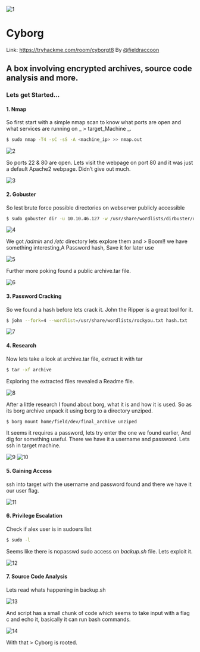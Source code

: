 ![1](https://github.com/nairitya03/CTF-WriteUps/blob/main/THM/Cyborg/Screenshots/1.png/200/300?style=centerme)
# Cyborg
Link: <https://tryhackme.com/room/cyborgt8> 
By [@fieldraccoon](https://twitter.com/fieldraccoon)

A box involving encrypted archives, source code analysis and more.
----------------------------------------------------------
### Lets get Started...

####  1. Nmap
So first start with a simple nmap scan to know what ports are open and what
services are running on _ > target_Machine _.
```bash 
$ sudo nmap -T4 -sC -sS -A <machine_ip> >> nmap.out 
```

![2](https://github.com/nairitya03/CTF-WriteUps/blob/main/THM/Cyborg/Screenshots/2.png)

So ports 22 & 80 are open. Lets visit the webpage on port 80 and it was just a
default Apache2 webpage. Didn’t give out much.

![3](https://github.com/nairitya03/CTF-WriteUps/blob/main/THM/Cyborg/Screenshots/3.png)


#### 2. Gobuster
So lest brute force possible directories on webserver publicly accessible
```bash 
$ sudo gobuster dir -u 10.10.46.127 -w /usr/share/wordlists/dirbuster/directory-list-2.3-small.txt -o dir.out
```

![4](https://github.com/nairitya03/CTF-WriteUps/blob/main/THM/Cyborg/Screenshots/4.png)

We got _/admin_ and _/etc_ directory lets explore them and > Boom!! we have
something interesting,A Password hash, Save it for later use

![5](https://github.com/nairitya03/CTF-WriteUps/blob/main/THM/Cyborg/Screenshots/5.png)

Further more poking found a public archive.tar file.

![6](https://github.com/nairitya03/CTF-WriteUps/blob/main/THM/Cyborg/Screenshots/6.png)


#### 3. Password Cracking
So we found a hash before lets crack it. John the Ripper is a great tool for it.
```bash 
$ john --fork=4 --wordlist=/usr/share/wordlists/rockyou.txt hash.txt
```

![7](https://github.com/nairitya03/CTF-WriteUps/blob/main/THM/Cyborg/Screenshots/7.png)

#### 4. Research
Now lets take a look at archive.tar file, extract it with tar 
```bash 
$ tar -xf archive 
```
Exploring the extracted files revealed a Readme file.

![8](https://github.com/nairitya03/CTF-WriteUps/blob/main/THM/Cyborg/Screenshots/8.png)

After a little research I found about borg, what it is and how it is used.
So as its borg archive unpack it using borg to a directory unziped.
```bash
$ borg mount home/field/dev/final_archive unziped
``` 
It seems it requires a password, lets try enter the one we found earlier, And dig for something useful.
There we have it a username and password. Lets ssh in target machine.

![9](https://github.com/nairitya03/CTF-WriteUps/blob/main/THM/Cyborg/Screenshots/9.png)
![10](https://github.com/nairitya03/CTF-WriteUps/blob/main/THM/Cyborg/Screenshots/10.png)


#### 5. Gaining Access
ssh into target with the username and password found and there we have it
our user flag.

![11](https://github.com/nairitya03/CTF-WriteUps/blob/main/THM/Cyborg/Screenshots/11.png)


#### 6. Privilege Escalation
Check if alex user is in sudoers list 
```bash
$ sudo -l
```
Seems like there is nopasswd sudo access on _backup.sh_ file. Lets exploit it.

![12](https://github.com/nairitya03/CTF-WriteUps/blob/main/THM/Cyborg/Screenshots/12.png)


#### 7. Source Code Analysis
Lets read whats happening in backup.sh

![13](https://github.com/nairitya03/CTF-WriteUps/blob/main/THM/Cyborg/Screenshots/13.png)

And script has a small chunk of code which seems to take input with a flag c
and echo it, basically it can run bash commands.

![14](https://github.com/nairitya03/CTF-WriteUps/blob/main/THM/Cyborg/Screenshots/14.png)

With that > Cyborg is rooted.
